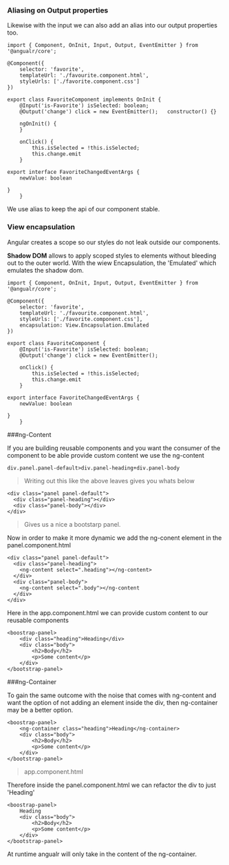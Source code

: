 ### Aliasing on Output properties

Likewise with the input we can also add an alias into our output properties too.

~~~
import { Component, OnInit, Input, Output, EventEmitter } from '@angualr/core';

@Component({
	selector: 'favorite',
	templateUrl: './favourite.component.html',
	styleUrls: ['./favorite.component.css']
})

export class FavoriteComponent implements OnInit {
	@Input('is-Favorite') isSelected: boolean; 
	@Output('change') click = new EventEmitter(); 	constructor() {}
	
	ngOnInit() {
	}
	
	onClick() {
		this.isSelected = !this.isSelected;
		this.change.emit
	}
	
export interface FavoriteChangedEventArgs {
	newValue: boolean
	
} 
	}
~~~

We use alias to keep the api of our component stable.

### View encapsulation

Angular creates a scope so our styles do not leak outside our components.

<strong>Shadow DOM</strong> allows to apply scoped styles to elements without bleeding out to the outer world.
With the wiew Encapsulation, the 'Emulated' which emulates the shadow dom.

~~~
import { Component, OnInit, Input, Output, EventEmitter } from '@angualr/core';

@Component({
	selector: 'favorite',
	templateUrl: './favourite.component.html',
	styleUrls: ['./favorite.component.css'],
	encapsulation: View.Encapsulation.Emulated
})

export class FavoriteComponent {
	@Input('is-Favorite') isSelected: boolean; 
	@Output('change') click = new EventEmitter(); 
		
	onClick() {
		this.isSelected = !this.isSelected;
		this.change.emit
	}
	
export interface FavoriteChangedEventArgs {
	newValue: boolean
	
} 
	}
~~~


###ng-Content

If you are building reusable components and you want the consumer of the component to be able provide custom content we use the ng-content

~~~
div.panel.panel-default>div.panel-heading+div.panel-body
~~~

>Writing out this like the above leaves gives you whats below

~~~
<div class="panel panel-default">
  <div class="panel-heading"></div>
  <div class="panel-body"></div>
</div>
~~~

>Gives us a nice a bootstarp panel.

Now in order to make it more dynamic we add the ng-conent element in the panel.component.html

~~~
<div class="panel panel-default">
  <div class="panel-heading">
  	<ng-content select=".heading"></ng-content>
  </div>
  <div class="panel-body">
  	<ng-content select=".body"></ng-content
  </div>
</div>
~~~

Here in the app.component.html we can provide custom content to our reusable components

~~~
<boostrap-panel>
	<div class="heading">Heading</div>
	<div class="body">
		<h2>Body</h2>
		<p>Some content</p>
	</div>
</bootstrap-panel>
~~~

###ng-Container

To gain the same outcome with the noise that comes with ng-content and want the option of not adding an element inside the div, then ng-container may be a better option.

~~~
<boostrap-panel>
	<ng-container class="heading">Heading</ng-container>
	<div class="body">
		<h2>Body</h2>
		<p>Some content</p>
	</div>
</bootstrap-panel>
~~~
>app.component.html

Therefore inside the panel.component.html we can refactor the div to just 'Heading'

~~~
<boostrap-panel>
	Heading
	<div class="body">
		<h2>Body</h2>
		<p>Some content</p>
	</div>
</bootstrap-panel>
~~~

At runtime angualr will only take in the content of the ng-container.

